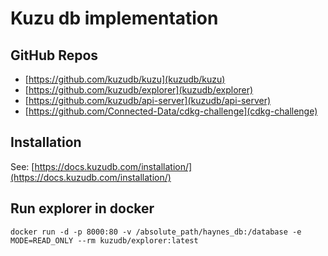 # Kuzu db implementation

## GitHub Repos

- [https://github.com/kuzudb/kuzu](kuzudb/kuzu)
- [https://github.com/kuzudb/explorer](kuzudb/explorer)
- [https://github.com/kuzudb/api-server](kuzudb/api-server)
- [https://github.com/Connected-Data/cdkg-challenge](cdkg-challenge)

## Installation

See: [https://docs.kuzudb.com/installation/](https://docs.kuzudb.com/installation/)

## Run explorer in docker

```
docker run -d -p 8000:80 -v /absolute_path/haynes_db:/database -e MODE=READ_ONLY --rm kuzudb/explorer:latest

```